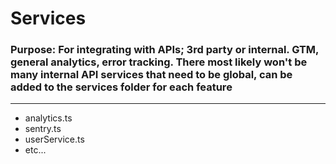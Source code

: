 # Services

### Purpose: For integrating with APIs; 3rd party or internal. GTM, general analytics, error tracking. There most likely won't be many internal API services that need to be global, can be added to the services folder for each feature

---

- analytics.ts
- sentry.ts
- userService.ts
- etc...
